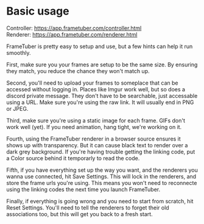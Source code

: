 # Basic usage

Controller: https://app.frametuber.com/controller.html  
Renderer: https://app.frametuber.com/renderer.html  

FrameTuber is pretty easy to setup and use, but a few hints can help it run smoothly.

First, make sure you your frames are setup to be the same size.  By ensuring they match, you reduce the chance they won't match up.

Second, you'll need to upload your frames to someplace that can be accessed without logging in.  Places like Imgur work well, but so does a discord private message.  They don't have to be searchable, just accessable using a URL.  Make sure you're using the raw link.  It will usually end in PNG or JPEG.

Third, make sure you're using a static image for each frame. GIFs don't work well (yet).  If you need animation, hang tight, we're working on it.

Fourth, using the FrameTuber renderer in a browser source ensures it shows up with transparency.  But it can cause black text to render over a dark grey background.  If you're having trouble getting the linking code, put a Color source behind it temporarly to read the code.

Fifth, if you have everything set up the way you want, and the renderers you wanna use connected, hit Save Settings.  This will lock in the renderers, and store the frame urls you're using.  This means you won't need to reconnecte using the linking codes the next time you launch FrameTuber.

Finally, if everything is going wrong and you need to start from scratch, hit Reset Settings.  You'll need to tell the renderers to forget their old associations too, but this will get you back to a fresh start.

